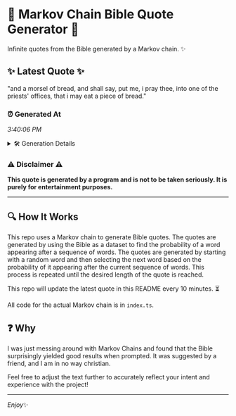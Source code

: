 # 📖 Markov Chain Bible Quote Generator 📖

Infinite quotes from the Bible generated by a Markov chain. ✨

## ✨ Latest Quote ✨
"and a morsel of bread, and shall say, put me, i pray thee, into one of the priests' offices, that i may eat a piece of bread."

### ⏰ Generated At
*3:40:06 PM*

<details>
    <summary>🛠️ Generation Details</summary>
    <p>
        <strong>🌱 Seed:</strong> and<br>
        <strong>🔄 Iterations:</strong> 26<br>
        <strong>📜 Context History:</strong><br>[ and ]: a<br>[ and, a ]: morsel<br>[ and, a, morsel ]: of<br>[ and, a, morsel, of ]: bread,<br>[ and, a, morsel, of, bread, ]: and<br>[ and, a, morsel, of, bread,, and ]: shall<br>[ a, morsel, of, bread,, and, shall ]: say,<br>[ morsel, of, bread,, and, shall, say, ]: put<br>[ of, bread,, and, shall, say,, put ]: me,<br>[ bread,, and, shall, say,, put, me, ]: i<br>[ and, shall, say,, put, me,, i ]: pray<br>[ shall, say,, put, me,, i, pray ]: thee,<br>[ say,, put, me,, i, pray, thee, ]: into<br>[ put, me,, i, pray, thee,, into ]: one<br>[ me,, i, pray, thee,, into, one ]: of<br>[ i, pray, thee,, into, one, of ]: the<br>[ pray, thee,, into, one, of, the ]: priests'<br>[ thee,, into, one, of, the, priests' ]: offices,<br>[ into, one, of, the, priests', offices, ]: that<br>[ one, of, the, priests', offices,, that ]: i<br>[ of, the, priests', offices,, that, i ]: may<br>[ the, priests', offices,, that, i, may ]: eat<br>[ priests', offices,, that, i, may, eat ]: a<br>[ offices,, that, i, may, eat, a ]: piece<br>[ that, i, may, eat, a, piece ]: of<br>[ i, may, eat, a, piece, of ]: bread.<br>
    </p>
</details>

### ⚠️ Disclaimer ⚠️
**This quote is generated by a program and is not to be taken seriously. It is purely for entertainment purposes.**

---

## 🔍 How It Works

This repo uses a Markov chain to generate Bible quotes. The quotes are generated by using the Bible as a dataset to find the probability of a word appearing after a sequence of words. The quotes are generated by starting with a random word and then selecting the next word based on the probability of it appearing after the current sequence of words. This process is repeated until the desired length of the quote is reached.

This repo will update the latest quote in this README every 10 minutes. ⏳

All code for the actual Markov chain is in `index.ts`.

## ❓ Why

I was just messing around with Markov Chains and found that the Bible surprisingly yielded good results when prompted. 
It was suggested by a friend, and I am in no way christian.

Feel free to adjust the text further to accurately reflect your intent and experience with the project!

---

*Enjoy*✨
